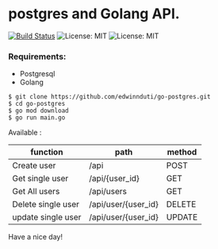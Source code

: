 # postgres and Golang API.

[![Build Status](https://travis-ci.com/edwinnduti/go-postgres.svg?branch=master)](https://travis-ci.com/edwinnduti/go-postgres)
![License: MIT](https://img.shields.io/badge/Language-Golang-blue.svg)
![License: MIT](https://img.shields.io/badge/Database-POSTGRESQL-darkblue.svg)


### Requirements:
* Postgresql
* Golang

 ```
 $ git clone https://github.com/edwinnduti/go-postgres.git 
 $ cd go-postgres
 $ go mod download
 $ go run main.go
 ```

Available :

| function              |   path                    |   method  |
|   ----                |   ----                    |   ----    |
| Create user           |   /api			|	POST    |
| Get single user       |   /api/{user_id}			|	GET     |
| Get All users         |   /api/users                  |	GET     |
| Delete single user    |   /api/user/{user_id}		|	DELETE  |
| update single user    |   /api/user/{user_id}		|	UPDATE  |


 Have a nice day!

